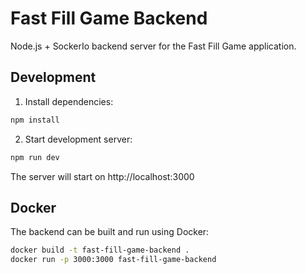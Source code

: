 # Fast Fill Game Backend

Node.js + SockerIo backend server for the Fast Fill Game application.

## Development

1. Install dependencies:
```bash
npm install
```

2. Start development server:
```bash
npm run dev
```

The server will start on http://localhost:3000

## Docker

The backend can be built and run using Docker:

```bash
docker build -t fast-fill-game-backend .
docker run -p 3000:3000 fast-fill-game-backend
``` 
